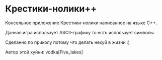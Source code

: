# Крестики-нолики++

Консольное приложение Крестики-нолики написанное на языке C++.

Данная игра использует ASCII-графику то есть использует символы.

Сделанно по приколу потому что делать нехуй в жизни :)

Автор этой хуйни: vodka[Five_lakes]
